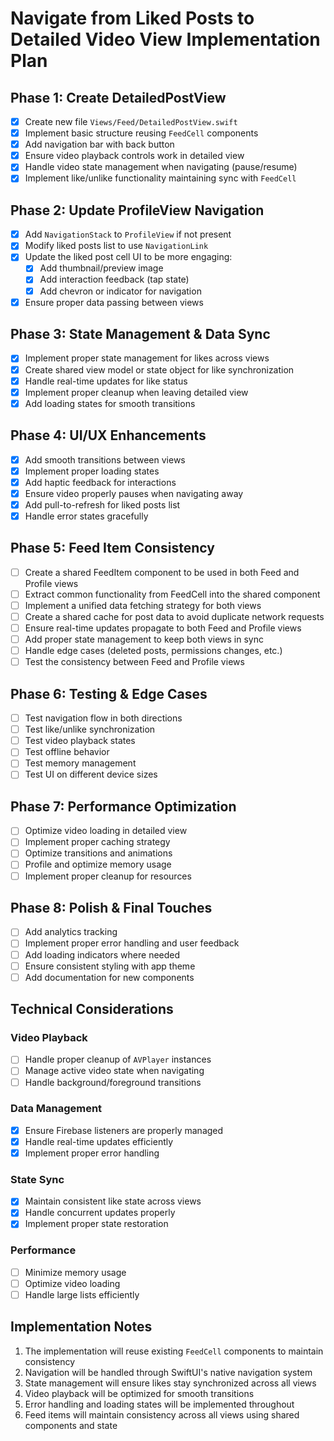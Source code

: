 # Navigate from Liked Posts to Detailed Video View Implementation Plan

## Phase 1: Create DetailedPostView
- [x] Create new file `Views/Feed/DetailedPostView.swift`
- [x] Implement basic structure reusing `FeedCell` components
- [x] Add navigation bar with back button
- [x] Ensure video playback controls work in detailed view
- [x] Handle video state management when navigating (pause/resume)
- [x] Implement like/unlike functionality maintaining sync with `FeedCell`

## Phase 2: Update ProfileView Navigation 
- [x] Add `NavigationStack` to `ProfileView` if not present
- [x] Modify liked posts list to use `NavigationLink`
- [x] Update the liked post cell UI to be more engaging:
  - [x] Add thumbnail/preview image
  - [x] Add interaction feedback (tap state)
  - [x] Add chevron or indicator for navigation
- [x] Ensure proper data passing between views

## Phase 3: State Management & Data Sync
- [x] Implement proper state management for likes across views
- [x] Create shared view model or state object for like synchronization
- [x] Handle real-time updates for like status
- [x] Implement proper cleanup when leaving detailed view
- [x] Add loading states for smooth transitions

## Phase 4: UI/UX Enhancements
- [x] Add smooth transitions between views
- [x] Implement proper loading states
- [x] Add haptic feedback for interactions
- [x] Ensure video properly pauses when navigating away
- [x] Add pull-to-refresh for liked posts list
- [x] Handle error states gracefully

## Phase 5: Feed Item Consistency
- [ ] Create a shared FeedItem component to be used in both Feed and Profile views
- [ ] Extract common functionality from FeedCell into the shared component
- [ ] Implement a unified data fetching strategy for both views
- [ ] Create a shared cache for post data to avoid duplicate network requests
- [ ] Ensure real-time updates propagate to both Feed and Profile views
- [ ] Add proper state management to keep both views in sync
- [ ] Handle edge cases (deleted posts, permissions changes, etc.)
- [ ] Test the consistency between Feed and Profile views

## Phase 6: Testing & Edge Cases
- [ ] Test navigation flow in both directions
- [ ] Test like/unlike synchronization
- [ ] Test video playback states
- [ ] Test offline behavior
- [ ] Test memory management
- [ ] Test UI on different device sizes

## Phase 7: Performance Optimization
- [ ] Optimize video loading in detailed view
- [ ] Implement proper caching strategy
- [ ] Optimize transitions and animations
- [ ] Profile and optimize memory usage
- [ ] Implement proper cleanup for resources

## Phase 8: Polish & Final Touches
- [ ] Add analytics tracking
- [ ] Implement proper error handling and user feedback
- [ ] Add loading indicators where needed
- [ ] Ensure consistent styling with app theme
- [ ] Add documentation for new components

## Technical Considerations

### Video Playback
- [ ] Handle proper cleanup of `AVPlayer` instances
- [ ] Manage active video state when navigating
- [ ] Handle background/foreground transitions

### Data Management
- [x] Ensure Firebase listeners are properly managed
- [x] Handle real-time updates efficiently
- [x] Implement proper error handling

### State Sync
- [x] Maintain consistent like state across views
- [x] Handle concurrent updates properly
- [x] Implement proper state restoration

### Performance
- [ ] Minimize memory usage
- [ ] Optimize video loading
- [ ] Handle large lists efficiently

## Implementation Notes
1. The implementation will reuse existing `FeedCell` components to maintain consistency
2. Navigation will be handled through SwiftUI's native navigation system
3. State management will ensure likes stay synchronized across all views
4. Video playback will be optimized for smooth transitions
5. Error handling and loading states will be implemented throughout
6. Feed items will maintain consistency across all views using shared components and state
